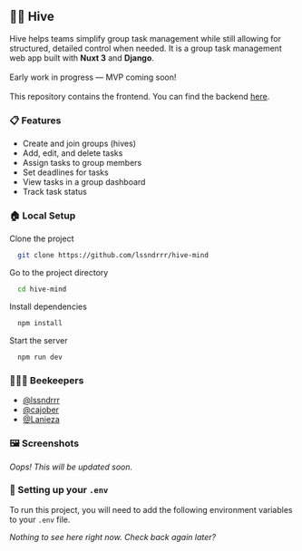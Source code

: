 ## 🐝🧠 Hive

Hive helps teams simplify group task management while still allowing for structured, detailed control when needed.
It is a group task management web app built with **Nuxt 3** and **Django**.\
\
Early work in progress — MVP coming soon!\
\
This repository contains the frontend.
You can find the backend [here](https://github.com/lssndrrr/hive-backend).

### 📋 Features

- Create and join groups (hives)
- Add, edit, and delete tasks
- Assign tasks to group members
- Set deadlines for tasks
- View tasks in a group dashboard
- Track task status

### 🏠 Local Setup

Clone the project

```bash
  git clone https://github.com/lssndrrr/hive-mind
```

Go to the project directory

```bash
  cd hive-mind
```

Install dependencies

```bash
  npm install
```

Start the server

```bash
  npm run dev
```

### 🧑‍🌾🐝 Beekeepers

- [@lssndrrr](https://www.github.com/lssndrrr)
- [@cajober](https://www.github.com/cajober)
- [@Lanieza](https://www.github.com/Lanieza)

### 🖼️ Screenshots

_Oops! This will be updated soon._

### 🌱 Setting up your `.env`

To run this project, you will need to add the following environment variables to your `.env` file.

_Nothing to see here right now. Check back again later?_
